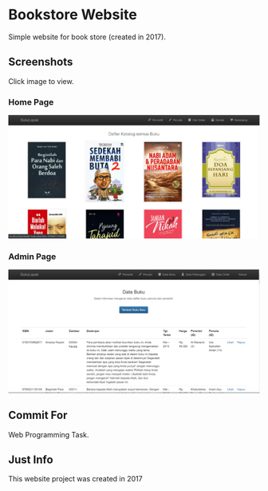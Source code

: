 Bookstore Website
=========

Simple website for book store (created in 2017).

Screenshots
-----------

Click image to view.

### Home Page

[![main refresh](https://github.com/L200130134/BookStore/raw/main/screenshots/Home.png)](https://github.com/L200130134/BookStore/raw/main/screenshots/Home.png)

### Admin Page

[![simple respone1](https://github.com/L200130134/BookStore/raw/main/screenshots/Admin-data%20buku.png)](https://github.com/L200130134/BookStore/raw/main/screenshots/Admin-data%20buku.png)

Commit For
-----------
Web Programming Task.

Just Info
-----------
This website project was created in 2017
